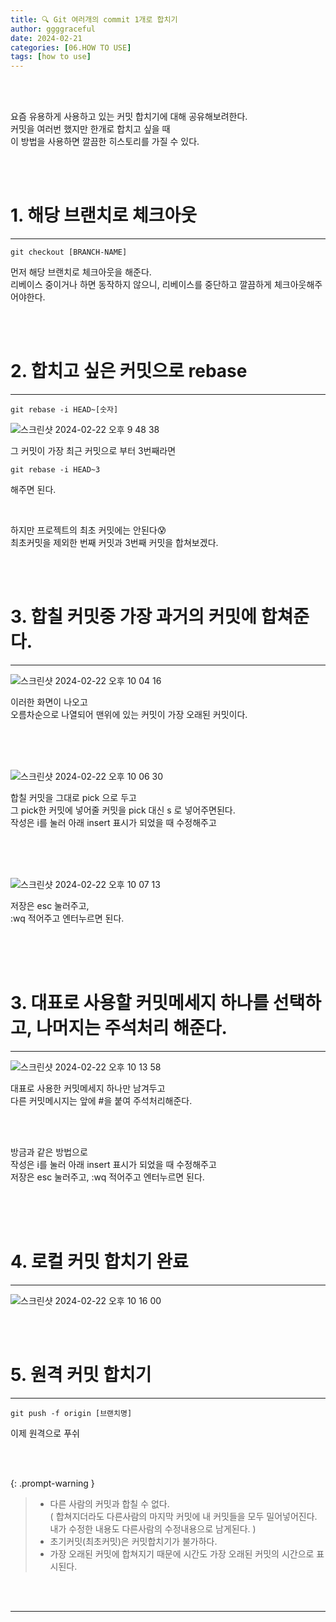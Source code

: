 ```yaml
---
title: 🔍 Git 여러개의 commit 1개로 합치기 
author: ggggraceful
date: 2024-02-21
categories: [06.HOW TO USE]
tags: [how to use]
---
```


<br/>
<br/>

요즘 유용하게 사용하고 있는 커밋 합치기에 대해 공유해보려한다.  
커밋을 여러번 했지만 한개로 합치고 싶을 때   
이 방법을 사용하면 깔끔한 히스토리를 가질 수 있다.  

<br/>
<br/>

# 1. 해당 브랜치로 체크아웃

---

```
git checkout [BRANCH-NAME]
```
먼저 해당 브랜치로 체크아웃을 해준다.  
리베이스 중이거나 하면 동작하지 않으니, 리베이스를 중단하고 깔끔하게 체크아웃해주어야한다.  

<br/>
<br/>

# 2. 합치고 싶은 커밋으로 rebase

---

```
git rebase -i HEAD~[숫자]
```

![스크린샷 2024-02-22 오후 9 48 38](https://github.com/ggggraceful/ggggraceful/assets/109974940/124115e3-44e2-456a-a546-51becc7abe1b)

그 커밋이 가장 최근 커밋으로 부터 3번째라면  


```
git rebase -i HEAD~3
```
해주면 된다. 

<br/>

하지만 프로젝트의 최초 커밋에는 안된다😰  
최초커밋을 제외한 번째 커밋과 3번째 커밋을 합쳐보겠다.  

<br/>
<br/>


# 3. 합칠 커밋중 가장 과거의 커밋에 합쳐준다. 

---

![스크린샷 2024-02-22 오후 10 04 16](https://github.com/ggggraceful/ggggraceful/assets/109974940/6b9c098a-5947-4bc9-915b-645ff56b78a3)

이러한 화면이 나오고  
오름차순으로 나열되어 맨위에 있는 커밋이 가장 오래된 커밋이다.

<br/>
<br/>
<br/>

![스크린샷 2024-02-22 오후 10 06 30](https://github.com/ggggraceful/ggggraceful/assets/109974940/c8e13d7c-3108-4a75-9032-ef1921468775)

합칠 커밋을 그대로 pick 으로 두고  
그 pick한 커밋에 넣어줄 커밋을 pick 대신 s 로 넣어주면된다.  
작성은 i를 눌러 아래 insert 표시가 되었을 때 수정해주고  

<br/>
<br/>
<br/>

![스크린샷 2024-02-22 오후 10 07 13](https://github.com/ggggraceful/ggggraceful/assets/109974940/f6d1a39b-1267-4613-bba4-b7878c08dfda)

저장은 esc 눌러주고,  
:wq 적어주고 엔터누르면 된다.  

<br/>
<br/>
<br/>

# 3. 대표로 사용할 커밋메세지 하나를 선택하고, 나머지는 주석처리 해준다.  

---

![스크린샷 2024-02-22 오후 10 13 58](https://github.com/ggggraceful/ggggraceful/assets/109974940/a068904a-9e57-478f-9ee0-5e3a7f29f72d)

대표로 사용한 커밋메세지 하나만 남겨두고  
다른 커밋메시지는 앞에 #을 붙여 주석처리해준다.  

<br/>
<br/>

방금과 같은 방법으로  
작성은 i를 눌러 아래 insert 표시가 되었을 때 수정해주고  
저장은 esc 눌러주고, :wq 적어주고 엔터누르면 된다.

<br/>
<br/>
<br/>

# 4. 로컬 커밋 합치기 완료  

---

![스크린샷 2024-02-22 오후 10 16 00](https://github.com/ggggraceful/ggggraceful/assets/109974940/41ee7b8d-1fa3-4114-bdab-5516d252982e)

<br/>
<br/>

# 5. 원격 커밋 합치기

---

~~~
git push -f origin [브랜치명]
~~~

이제 원격으로 푸쉬

<br/>
<br/>

{: .prompt-warning }
> - 다른 사람의 커밋과 합칠 수 없다.  
>   ( 합쳐지더라도 다른사람의 마지막 커밋에 내 커밋들을 모두 밀어넣어진다.  
>     내가 수정한 내용도 다른사람의 수정내용으로 남게된다. )
> - 초기커밋(최초커밋)은 커밋합치기가 불가하다.
> - 가장 오래된 커밋에 합쳐지기 때문에 시간도 가장 오래된 커밋의 시간으로 표시된다.

<br/>
<br/>

---

<br/>
<br/>

<!--

❤️면접예상질문 ❤️

-->

